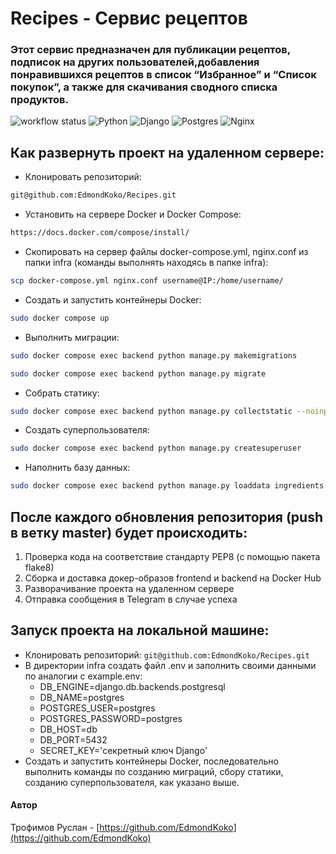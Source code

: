 # Recipes - Сервис рецептов

### Этот сервис предназначен для публикации рецептов, подписок на других пользователей,добавления понравившихся рецептов в список “Избранное” и “Список покупок”, а также для скачивания сводного списка продуктов.

![workflow status](https://github.com/EdmondKoko/foodgram-project-react/actions/workflows/foodgram-workflow.yml/badge.svg)
![Python](https://img.shields.io/badge/Python-3.10-blue?style=for-the-badge&logo=python&logoColor=yellow)
![Django](https://img.shields.io/badge/Django-3.2.18-red?style=for-the-badge&logo=django&logoColor=blue)
![Postgres](https://img.shields.io/badge/Postgres-13.0-blueviolet?style=for-the-badge&logo=postgresql&logoColor=yellow)
![Nginx](https://img.shields.io/badge/NGINX-1.21.3-orange?style=for-the-badge&logo=nginx&logoColor=green)


## Как развернуть проект на удаленном сервере:
 - Клонировать репозиторий:

```bash
git@github.com:EdmondKoko/Recipes.git
```
 - Установить на сервере Docker и Docker Compose:
```bash
https://docs.docker.com/compose/install/
```
 - Скопировать на сервер файлы docker-compose.yml, nginx.conf из папки infra (команды выполнять находясь в папке infra):
```bash
scp docker-compose.yml nginx.conf username@IP:/home/username/
```
 - Создать и запустить контейнеры Docker:
```bash
sudo docker compose up
```
 - Выполнить миграции:
```bash
sudo docker compose exec backend python manage.py makemigrations
```
```bash
sudo docker compose exec backend python manage.py migrate
```
 - Собрать статику:
```bash
sudo docker compose exec backend python manage.py collectstatic --noinput
```
 - Создать суперпользователя:
```bash
sudo docker compose exec backend python manage.py createsuperuser
```
 - Наполнить базу данных:
```bash
sudo docker compose exec backend python manage.py loaddata ingredients.json
```

## После каждого обновления репозитория (push в ветку master) будет происходить:
1. Проверка кода на соответствие стандарту PEP8 (с помощью пакета flake8)
2. Сборка и доставка докер-образов frontend и backend на Docker Hub
3. Разворачивание проекта на удаленном сервере
4. Отправка сообщения в Telegram в случае успеха

## Запуск проекта на локальной машине:
- Клонировать репозиторий:
```git@github.com:EdmondKoko/Recipes.git```
- В директории infra создать файл .env и заполнить своими данными по аналогии с example.env:
  - DB_ENGINE=django.db.backends.postgresql
  - DB_NAME=postgres
  - POSTGRES_USER=postgres
  - POSTGRES_PASSWORD=postgres
  - DB_HOST=db
  - DB_PORT=5432
  - SECRET_KEY='секретный ключ Django'
- Создать и запустить контейнеры Docker, последовательно выполнить команды по созданию миграций, сбору статики, созданию суперпользователя, как указано выше.

#### Автор 
 
Трофимов Руслан - [https://github.com/EdmondKoko](https://github.com/EdmondKoko)
